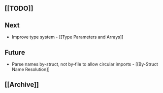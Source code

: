 ## [[TODO]]
## Next
- Improve type system - [[Type Parameters and Arrays]]
## Future
- Parse names by-struct, not by-file to allow circular imports - [[By-Struct Name Resolution]]
## [[Archive]]